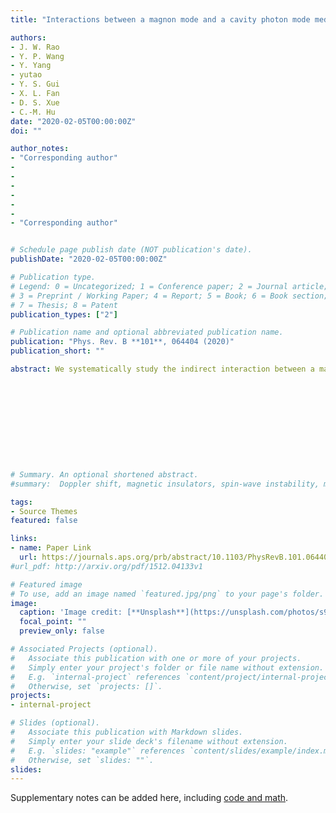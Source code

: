 ```yaml
---
title: "Interactions between a magnon mode and a cavity photon mode mediated by traveling photons"

authors:
- J. W. Rao
- Y. P. Wang
- Y. Yang
- yutao 
- Y. S. Gui
- X. L. Fan
- D. S. Xue 
- C.-M. Hu
date: "2020-02-05T00:00:00Z"
doi: ""

author_notes:
- "Corresponding author"
- 
-
-
-
-
-
- "Corresponding author"


# Schedule page publish date (NOT publication's date).
publishDate: "2020-02-05T00:00:00Z"

# Publication type.
# Legend: 0 = Uncategorized; 1 = Conference paper; 2 = Journal article;
# 3 = Preprint / Working Paper; 4 = Report; 5 = Book; 6 = Book section;
# 7 = Thesis; 8 = Patent
publication_types: ["2"]

# Publication name and optional abbreviated publication name.
publication: "Phys. Rev. B **101**, 064404 (2020)"
publication_short: ""

abstract: We systematically study the indirect interaction between a magnon mode and a cavity photon mode mediated by traveling photons of a waveguide. From a general Hamiltonian, we derive the effective coupling strength between two separated modes, and obtain the theoretical expression of the system's transmission. Accordingly, we design an experimental setup consisting of a shield cavity photon mode, a microstrip line, and a magnon system to test our theoretical predictions. From measured transmission spectra, indirect interaction, as well as mode hybridization, between two modes can be observed. All experimental observations support our theoretical predictions. In this work we clarify the mechanism of traveling photon mediated interactions between two separate modes. Even without spatial mode overlap, two separated modes can still couple with each other through their correlated dissipations into a mutual traveling photon bus. This conclusion may help us understand the recently discovered dissipative coupling effect in cavity magnonics systems. Additionally, the physics and technique developed in this work may benefit us in designing new hybrid systems based on the waveguide magnonics.











# Summary. An optional shortened abstract.
#summary:  Doppler shift, magnetic insulators, spin-wave instability, magnon-magnon interactions.

tags:
- Source Themes
featured: false

links:
- name: Paper Link
  url: https://journals.aps.org/prb/abstract/10.1103/PhysRevB.101.064404
#url_pdf: http://arxiv.org/pdf/1512.04133v1

# Featured image
# To use, add an image named `featured.jpg/png` to your page's folder. 
image:
  caption: 'Image credit: [**Unsplash**](https://unsplash.com/photos/s9CC2SKySJM)'
  focal_point: ""
  preview_only: false

# Associated Projects (optional).
#   Associate this publication with one or more of your projects.
#   Simply enter your project's folder or file name without extension.
#   E.g. `internal-project` references `content/project/internal-project/index.md`.
#   Otherwise, set `projects: []`.
projects:
- internal-project

# Slides (optional).
#   Associate this publication with Markdown slides.
#   Simply enter your slide deck's filename without extension.
#   E.g. `slides: "example"` references `content/slides/example/index.md`.
#   Otherwise, set `slides: ""`.
slides:
---
```


Supplementary notes can be added here, including [code and math](https://sourcethemes.com/academic/docs/writing-markdown-latex/).
